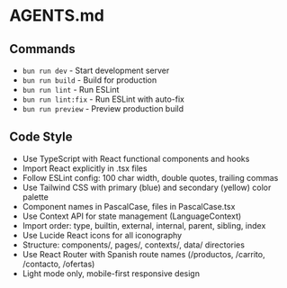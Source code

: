 # AGENTS.md

## Commands
- `bun run dev` - Start development server
- `bun run build` - Build for production
- `bun run lint` - Run ESLint
- `bun run lint:fix` - Run ESLint with auto-fix
- `bun run preview` - Preview production build

## Code Style
- Use TypeScript with React functional components and hooks
- Import React explicitly in .tsx files
- Follow ESLint config: 100 char width, double quotes, trailing commas
- Use Tailwind CSS with primary (blue) and secondary (yellow) color palette
- Component names in PascalCase, files in PascalCase.tsx
- Use Context API for state management (LanguageContext)
- Import order: type, builtin, external, internal, parent, sibling, index
- Use Lucide React icons for all iconography
- Structure: components/, pages/, contexts/, data/ directories
- Use React Router with Spanish route names (/productos, /carrito, /contacto, /ofertas)
- Light mode only, mobile-first responsive design
